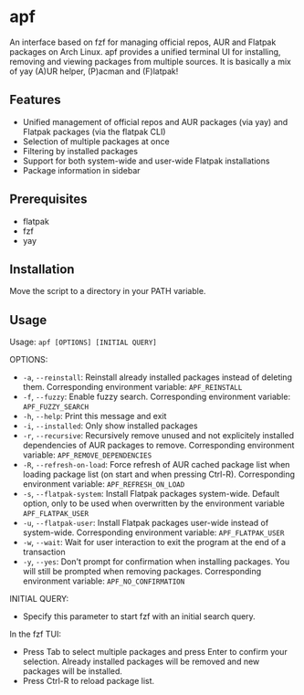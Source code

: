 # apf

An interface based on fzf for managing official repos, AUR and Flatpak packages on Arch Linux. apf provides a unified terminal UI for installing, removing and viewing packages from multiple sources.
It is basically a mix of yay (A)UR helper, (P)acman and (F)latpak!

## Features

- Unified management of official repos and AUR packages (via yay) and Flatpak packages (via the flatpak CLI)
- Selection of multiple packages at once
- Filtering by installed packages
- Support for both system-wide and user-wide Flatpak installations
- Package information in sidebar

## Prerequisites

- flatpak
- fzf
- yay

## Installation

Move the script to a directory in your PATH variable.

## Usage

Usage: `apf [OPTIONS] [INITIAL QUERY]`

OPTIONS:
- `-a`, `--reinstall`: Reinstall already installed packages instead of deleting them. Corresponding environment variable: `APF_REINSTALL`
- `-f`, `--fuzzy`: Enable fuzzy search. Corresponding environment variable: `APF_FUZZY_SEARCH`
- `-h`, `--help`: Print this message and exit
- `-i`, `--installed`: Only show installed packages
- `-r`, `--recursive`: Recursively remove unused and not explicitely installed dependencies of AUR packages to remove. Corresponding environment variable: `APF_REMOVE_DEPENDENCIES`
- `-R`, `--refresh-on-load`: Force refresh of AUR cached package list when loading package list (on start and when pressing Ctrl-R). Corresponding environment variable: `APF_REFRESH_ON_LOAD`
- `-s`, `--flatpak-system`: Install Flatpak packages system-wide. Default option, only to be used when overwritten by the environment variable `APF_FLATPAK_USER`
- `-u`, `--flatpak-user`: Install Flatpak packages user-wide instead of system-wide. Corresponding environment variable: `APF_FLATPAK_USER`
- `-w`, `--wait`: Wait for user interaction to exit the program at the end of a transaction
- `-y`, `--yes`: Don't prompt for confirmation when installing packages. You will still be prompted when removing packages. Corresponding environment variable: `APF_NO_CONFIRMATION`

INITIAL QUERY:
- Specify this parameter to start fzf with an initial search query.

In the fzf TUI:
- Press Tab to select multiple packages and press Enter to confirm your selection. Already installed packages will be removed and new packages will be installed.
- Press Ctrl-R to reload package list.

